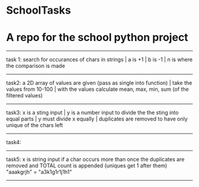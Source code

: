 # SchoolTasks
# A  repo for the school python project

---------------------------------------------

task 1: search for occurances of chars in strings
| a is +1
| b is -1
| n is where the comparison is made

---------------------------------------------

task2: a 2D array of values are given (pass as single into function) 
| take the values from 10-100
| with the values calculate mean, max, min, sum (of the filtered values)

---------------------------------------------

task3: x is a sting input 
| y is a number input to divide the the sting into equal parts
| y must divide x equally
| duplicates are removed to have only unique of the chars left

---------------------------------------------

task4:

---------------------------------------------

task5: x is string input if a char occurs more than once the duplicates are removed and TOTAL count is appended
(uniques get 1 after them)
"aaakgrjh" = "a3k1g1r1j1h1"

---------------------------------------------
